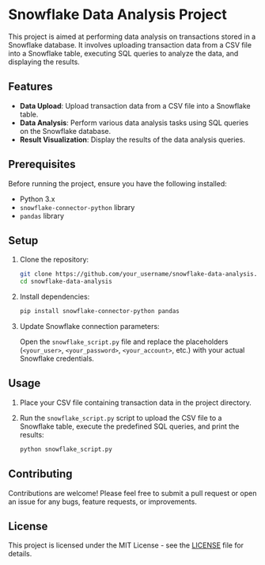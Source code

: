 # Snowflake Data Analysis Project

This project is aimed at performing data analysis on transactions stored in a Snowflake database. It involves uploading transaction data from a CSV file into a Snowflake table, executing SQL queries to analyze the data, and displaying the results.

## Features

- **Data Upload**: Upload transaction data from a CSV file into a Snowflake table.
- **Data Analysis**: Perform various data analysis tasks using SQL queries on the Snowflake database.
- **Result Visualization**: Display the results of the data analysis queries.

## Prerequisites

Before running the project, ensure you have the following installed:

- Python 3.x
- `snowflake-connector-python` library
- `pandas` library

## Setup

1. Clone the repository:

    ```bash
    git clone https://github.com/your_username/snowflake-data-analysis.git
    cd snowflake-data-analysis
    ```

2. Install dependencies:

    ```bash
    pip install snowflake-connector-python pandas
    ```

3. Update Snowflake connection parameters:

    Open the `snowflake_script.py` file and replace the placeholders (`<your_user>`, `<your_password>`, `<your_account>`, etc.) with your actual Snowflake credentials.

## Usage

1. Place your CSV file containing transaction data in the project directory.

2. Run the `snowflake_script.py` script to upload the CSV file to a Snowflake table, execute the predefined SQL queries, and print the results:

    ```bash
    python snowflake_script.py
    ```

## Contributing

Contributions are welcome! Please feel free to submit a pull request or open an issue for any bugs, feature requests, or improvements.

## License

This project is licensed under the MIT License - see the [LICENSE](LICENSE) file for details.
